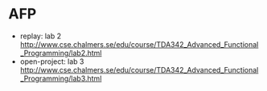 # AFP

 - replay: lab 2 http://www.cse.chalmers.se/edu/course/TDA342_Advanced_Functional_Programming/lab2.html
 - open-project: lab 3 http://www.cse.chalmers.se/edu/course/TDA342_Advanced_Functional_Programming/lab3.html

